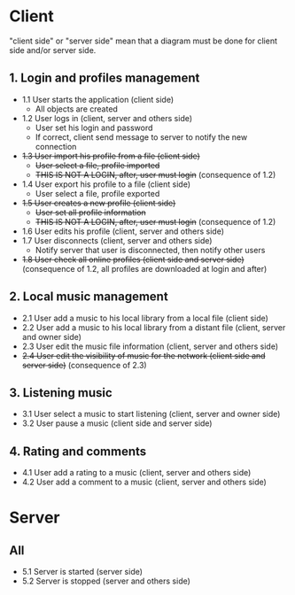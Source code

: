 # Client

"client side" or "server side" mean that a diagram must be done for client side and/or server side.

## 1. Login and profiles management

-   1.1 User starts the application (client side)
    -   All objects are created
-   1.2 User logs in (client, server and others side)
    -   User set his login and password
    -   If correct, client send message to server to notify the new connection
-   ~~1.3 User import his profile from a file (client side)~~
    -   ~~User select a file, profile imported~~
    -   ~~THIS IS NOT A LOGIN, after, user must login~~ (consequence of 1.2)
-   1.4 User export his profile to a file (client side)
    -   User select a file, profile exported
-   ~~1.5 User creates a new profile (client side)~~
    -   ~~User set all profile information~~
    -   ~~THIS IS NOT A LOGIN, after, user must login~~ (consequence of 1.2)
-   1.6 User edits his profile (client, server and others side)
-   1.7 User disconnects (client, server and others side)
    -   Notify server that user is disconnected, then notify other users
-   ~~1.8 User check all online profiles (client side and server side)~~ (consequence of 1.2, all profiles are downloaded at login and after)

## 2. Local music management

-   2.1 User add a music to his local library from a local file (client side)
-   2.2 User add a music to his local library from a distant file (client, server and owner side)
-   2.3 User edit the music file information (client, server and others side)
-   ~~2.4 User edit the visibility of music for the network (client side and server side)~~ (consequence of 2.3)

## 3. Listening music

-   3.1 User select a music to start listening (client, server and owner side)
-   3.2 User pause a music (client side and server side)

## 4. Rating and comments

-   4.1 User add a rating to a music (client, server and others side)
-   4.2 User add a comment to a music (client, server and others side)

# Server

## All

-   5.1 Server is started (server side)
-   5.2 Server is stopped (server and others side)
